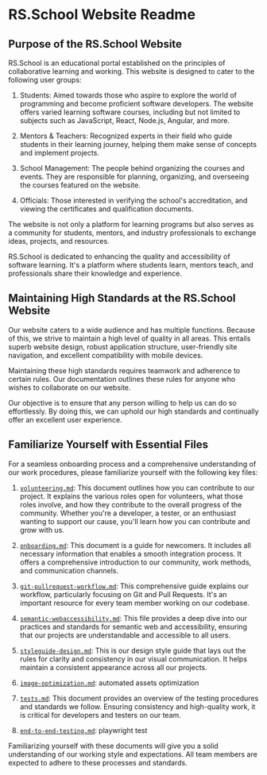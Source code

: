 # RS.School Website Readme

## Purpose of the RS.School Website

RS.School is an educational portal established on the principles of collaborative learning and working. This website is designed to cater to the following user groups:

1. Students: Aimed towards those who aspire to explore the world of programming and become proficient software developers. The website offers varied learning software courses, including but not limited to subjects such as JavaScript, React, Node.js, Angular, and more.

2. Mentors & Teachers: Recognized experts in their field who guide students in their learning journey, helping them make sense of concepts and implement projects.

3. School Management: The people behind organizing the courses and events. They are responsible for planning, organizing, and overseeing the courses featured on the website.

4. Officials: Those interested in verifying the school's accreditation, and viewing the certificates and qualification documents.

The website is not only a platform for learning programs but also serves as a community for students, mentors, and industry professionals to exchange ideas, projects, and resources.

RS.School is dedicated to enhancing the quality and accessibility of software learning. It's a platform where students learn, mentors teach, and professionals share their knowledge and experience.

## Maintaining High Standards at the RS.School Website

Our website caters to a wide audience and has multiple functions. Because of this, we strive to maintain a high level of quality in all areas. This entails superb website design, robust application structure, user-friendly site navigation, and excellent compatibility with mobile devices.

Maintaining these high standards requires teamwork and adherence to certain rules. Our documentation outlines these rules for anyone who wishes to collaborate on our website.

Our objective is to ensure that any person willing to help us can do so effortlessly. By doing this, we can uphold our high standards and continually offer an excellent user experience.

## Familiarize Yourself with Essential Files

For a seamless onboarding process and a comprehensive understanding of our work procedures, please familiarize yourself with the following key files:

1. [`volunteering.md`](./volunteering.md): This document outlines how you can contribute to our project. It explains the various roles open for volunteers, what those roles involve, and how they contribute to the overall progress of the community. Whether you're a developer, a tester, or an enthusiast wanting to support our cause, you'll learn how you can contribute and grow with us.

2. [`onboarding.md`](./onboarding.md): This document is a guide for newcomers. It includes all necessary information that enables a smooth integration process. It offers a comprehensive introduction to our community, work methods, and communication channels.

3. [`git-pullrequest-workflow.md`](./git-pullrequest-workflow.md): This comprehensive guide explains our workflow, particularly focusing on Git and Pull Requests. It's an important resource for every team member working on our codebase.

4. [`semantic-webaccessibility.md`](./semantic-webaccessibility.md): This file provides a deep dive into our practices and standards for semantic web and accessibility, ensuring that our projects are understandable and accessible to all users.

5. [`styleguide-design.md`](./styleguide-design.md): This is our design style guide that lays out the rules for clarity and consistency in our visual communication. It helps maintain a consistent appearance across all our projects.
 
6. [`image-optimization.md`](./image-optimization.md): automated assets optimization
 
7. [`tests.md`](./tests.md): This document provides an overview of the testing procedures and standards we follow. Ensuring consistency and high-quality work, it is critical for developers and testers on our team.

8. [`end-to-end-testing.md`](./end-to-end-testing.md):  playwright test
 

Familiarizing yourself with these documents will give you a solid understanding of our working style and expectations. All team members are expected to adhere to these processes and standards.
